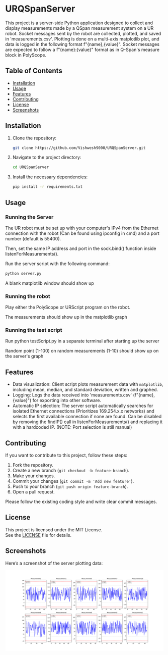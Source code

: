 # URQSpanServer


This project is a server-side Python application designed to collect and display measurements made by a QSpan measurement system on a UR robot. Socket messages sent by the robot are collected, plotted, and saved in 'measurements.csv'. Plotting is done on a multi-axis matplotlib plot, and data is logged in the following format f"{name},{value}". Socket messages are expected to follow a f"{name}:{value}" format as in Q-Span's measure block in PolyScope.


## Table of Contents
- [Installation](#installation)
- [Usage](#usage)
- [Features](#features)
- [Contributing](#contributing)
- [License](#license)
- [Screenshots](#screenshots)


## Installation


1. Clone the repository:
   ```bash
   git clone https://github.com/Vishwesh9000/URQSpanServer.git
   ```


2. Navigate to the project directory:
   ```bash
   cd URQSpanServer
   ```


3. Install the necessary dependencies:
   ```bash
   pip install -r requirements.txt
   ```


## Usage


### Running the Server
The UR robot must be set up with your computer's IPv4 from the Ethernet connection with the robot (Can be found using ipconfig in cmd) and a port number (default is 55400).


Then, set the same IP address and port in the sock.bind() function inside listenForMeasurements().


Run the server script with the following command:
```bash
python server.py
```
A blank matplotlib window should show up


### Running the robot
Play either the PolyScope or URScript program on the robot.


The measurements should show up in the matplotlib graph


### Running the test script
Run python testScript.py in a separate terminal after starting up the server


Random point (1-100) on random measurements (1-10) should show up on the server's graph




## Features


- Data visualization: Client script plots measurement data with `matplotlib`, including mean, median, and standard deviation, written and graphed.
- Logging: Logs the data received into 'measurements.csv' (f"{name},{value}") for exporting into other software.
- Automatic IP selection: The server script automatically searches for isolated Ethernet connections (Prioritizes 169.254.x.x networks) and selects the first available connection if none are found. Can be disabled by removing the findIP() call in listenForMeasurements() and replacing it with a hardcoded IP. (NOTE: Port selection is still manual)


## Contributing


If you want to contribute to this project, follow these steps:


1. Fork the repository.
2. Create a new branch (`git checkout -b feature-branch`).
3. Make your changes.
4. Commit your changes (`git commit -m 'Add new feature'`).
5. Push to your branch (`git push origin feature-branch`).
6. Open a pull request.


Please follow the existing coding style and write clear commit messages.


## License


This project is licensed under the MIT License.  
See the [LICENSE](LICENSE) file for details.


## Screenshots


Here’s a screenshot of the server plotting data:


![Plot](images/example_testScript_plot.png)



